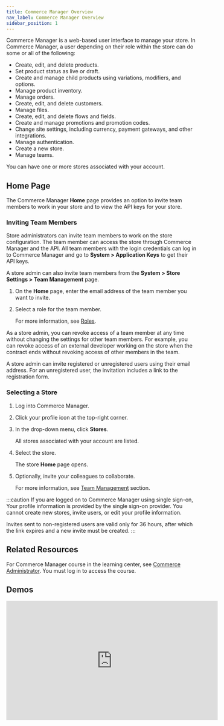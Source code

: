 ```yaml
---
title: Commerce Manager Overview
nav_label: Commerce Manager Overview
sidebar_position: 1
---
```


Commerce Manager is a web-based user interface to manage your store. In Commerce Manager, a user depending on their role within the store can do some or all of the following:

- Create, edit, and delete products.
- Set product status as live or draft.
- Create and manage child products using variations, modifiers, and options.
- Manage product inventory.
- Manage orders.
- Create, edit, and delete customers.
- Manage files.
- Create, edit, and delete flows and fields.
- Create and manage promotions and promotion codes.
- Change site settings, including currency, payment gateways, and other integrations.
- Manage authentication.
- Create a new store.
- Manage teams.

You can have one or more stores associated with your account.

## Home Page

The Commerce Manager **Home** page provides an option to invite team members to work in your store and to view the API keys for your store.

### Inviting Team Members

Store administrators can invite team members to work on the store configuration. The team member can access the store through Commerce Manager and the API. All team members with the login credentials can log in to Commerce Manager and go to **System > Application Keys** to get their API keys.

A store admin can also invite team members from the **System > Store Settings > Team Management** page.

1. On the **Home** page, enter the email address of the team member you want to invite.
1. Select a role for the team member.

    For more information, see [Roles](/guides/Getting-Started/team-management/roles).

As a store admin, you can revoke access of a team member at any time without changing the settings for other team members. For example, you can revoke access of an external developer working on the store when the contract ends without revoking access of other members in the team.

A store admin can invite registered or unregistered users using their email address. For an unregistered user, the invitation includes a link to the registration form.

### Selecting a Store

1. Log into Commerce Manager.
1. Click your profile icon at the top-right corner.
1. In the drop-down menu, click **Stores**.

    All stores associated with your account are listed.
1. Select the store.

    The store **Home** page opens.
1. Optionally, invite your colleagues to collaborate.

    For more information, see [Team Management](/guides/Getting-Started/team-management) section.

:::caution
If you are logged on to Commerce Manager using single sign-on, Your profile information is provided by the single sign-on provider. You cannot create new stores, invite users, or edit your profile information.

Invites sent to non-registered users are valid only for 36 hours, after which the link expires and a new invite must be created.
:::

## Related Resources

For Commerce Manager course in the learning center, see [Commerce Administrator](https://learn.elasticpath.com/learn/learning_plan/view/1/elastic-path-commerce-cloud-functional-administrator). You must log in to access the course.

## Demos

<iframe width="560" height="315" src="https://www.youtube.com/embed/yz7uZ3GKjLc" title="Getting Started with the Commerce Manager" frameborder="0" allow="accelerometer; autoplay; clipboard-write; encrypted-media; gyroscope; picture-in-picture; web-share" referrerpolicy="strict-origin-when-cross-origin" allowfullscreen></iframe>
